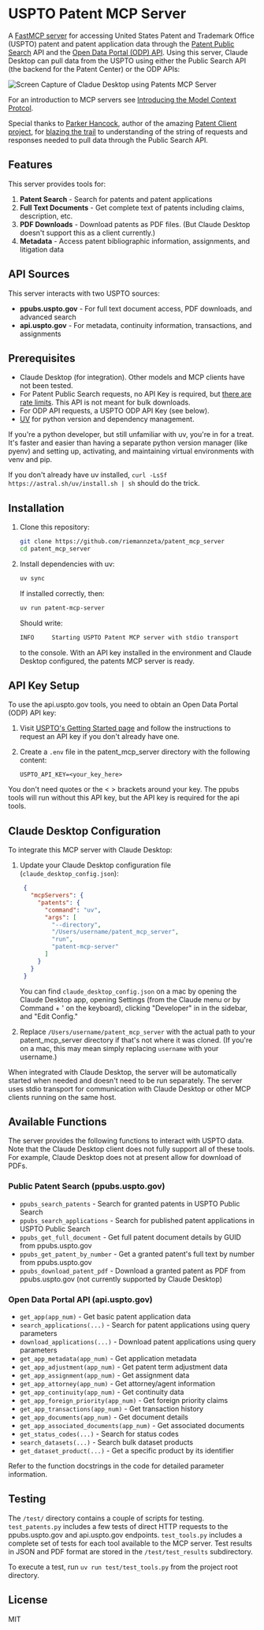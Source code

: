 # USPTO Patent MCP Server

A [FastMCP server](https://github.com/modelcontextprotocol/python-sdk/tree/main/src/mcp/server/fastmcp) for accessing United States Patent and Trademark Office (USPTO) patent and patent application data through the [Patent Public Search](https://www.uspto.gov/patents/search/patent-public-search) API and the [Open Data Portal (ODP) API](https://data.uspto.gov/home). Using this server, Claude Desktop can pull data from the USPTO using either the Public Search API (the backend for the Patent Center) or the ODP APIs:

![Screen Capture of Cladue Desktop using Patents MCP Server](screencap.gif)

For an introduction to MCP servers see [Introducing the Model Context Protcol](https://www.anthropic.com/news/model-context-protocol).

Special thanks to [Parker Hancock](https://github.com/parkerhancock), author of the amazing [Patent Client project](https://github.com/parkerhancock/patent_client), for [blazing the trail](https://github.com/parkerhancock/patent_client/issues/63) to understanding of the string of requests and responses needed to pull data through the Public Search API.

## Features

This server provides tools for:

1. **Patent Search** - Search for patents and patent applications
2. **Full Text Documents** - Get complete text of patents including claims, description, etc.
3. **PDF Downloads** - Download patents as PDF files. (But Claude Desktop doesn't support this as a client currently.)
4. **Metadata** - Access patent bibliographic information, assignments, and litigation data

## API Sources

This server interacts with two USPTO sources:

- **ppubs.uspto.gov** - For full text document access, PDF downloads, and advanced search
- **api.uspto.gov** - For metadata, continuity information, transactions, and assignments

## Prerequisites

- Claude Desktop (for integration). Other models and MCP clients have not been tested.
- For Patent Public Search requests, no API Key is required, but [there are rate limits](https://github.com/parkerhancock/patent_client/issues/143#issuecomment-2078051755). This API is not meant for bulk downloads.
- For ODP API requests, a USPTO ODP API Key (see below).
- [UV](https://docs.astral.sh/uv/) for python version and dependency management.

If you're a python developer, but still unfamiliar with uv, you're in for a treat. It's faster and easier than having a separate python version manager (like pyenv) and setting up, activating, and maintaining virtual environments with venv and pip.

If you don't already have uv installed, `curl -LsSf https://astral.sh/uv/install.sh | sh` should do the trick.

## Installation

1. Clone this repository:

   ```bash
   git clone https://github.com/riemannzeta/patent_mcp_server
   cd patent_mcp_server
   ```

2. Install dependencies with uv:

   ```bash
   uv sync
   ```

   If installed correctly, then:

    ```bash
    uv run patent-mcp-server
    ```

   Should write:

    ```bash
    INFO     Starting USPTO Patent MCP server with stdio transport
    ```
    
   to the console. With an API key installed in the environment and Claude Desktop configured, the patents MCP server is ready.

## API Key Setup

To use the api.uspto.gov tools, you need to obtain an Open Data Portal (ODP) API key:

1. Visit [USPTO's Getting Started page](https://data.uspto.gov/apis/getting-started) and follow the instructions to request an API key if you don't already have one.

2. Create a `.env` file in the patent_mcp_server directory with the following content:
   ```
   USPTO_API_KEY=<your_key_here>
   ```
You don't need quotes or the < > brackets around your key. The ppubs tools will run without this API key, but the API key is required for the api tools.

## Claude Desktop Configuration

To integrate this MCP server with Claude Desktop:

1. Update your Claude Desktop configuration file (`claude_desktop_config.json`):
   ```json
    {
      "mcpServers": {
        "patents": {
          "command": "uv",
          "args": [
            "--directory",
            "/Users/username/patent_mcp_server",
            "run",
            "patent-mcp-server"
          ]
        }
      }
    }
   ```
   You can find `claude_desktop_config.json` on a mac by opening the Claude Desktop app, opening Settings (from the Claude menu or by Command + ' on the keyboard), clicking "Developer" in in the sidebar, and "Edit Config."

2. Replace `/Users/username/patent_mcp_server` with the actual path to your patent_mcp_server directory if that's not where it was cloned. (If you're on a mac, this may mean simply replacing `username` with your username.)

When integrated with Claude Desktop, the server will be automatically started when needed and doesn't need to be run separately. The server uses stdio transport for communication with Claude Desktop or other MCP clients running on the same host.

## Available Functions

The server provides the following functions to interact with USPTO data. Note that the Claude Desktop client does not fully support all of these tools. For example, Claude Desktop does not at present allow for download of PDFs.

### Public Patent Search (ppubs.uspto.gov)
- `ppubs_search_patents` - Search for granted patents in USPTO Public Search
- `ppubs_search_applications` - Search for published patent applications in USPTO Public Search
- `ppubs_get_full_document` - Get full patent document details by GUID from ppubs.uspto.gov 
- `ppubs_get_patent_by_number` - Get a granted patent's full text by number from ppubs.uspto.gov
- `ppubs_download_patent_pdf` - Download a granted patent as PDF from ppubs.uspto.gov (not currently supported by Claude Desktop)

### Open Data Portal API (api.uspto.gov)
- `get_app(app_num)` - Get basic patent application data
- `search_applications(...)` - Search for patent applications using query parameters
- `download_applications(...)` - Download patent applications using query parameters
- `get_app_metadata(app_num)` - Get application metadata
- `get_app_adjustment(app_num)` - Get patent term adjustment data
- `get_app_assignment(app_num)` - Get assignment data
- `get_app_attorney(app_num)` - Get attorney/agent information
- `get_app_continuity(app_num)` - Get continuity data
- `get_app_foreign_priority(app_num)` - Get foreign priority claims
- `get_app_transactions(app_num)` - Get transaction history
- `get_app_documents(app_num)` - Get document details
- `get_app_associated_documents(app_num)` - Get associated documents
- `get_status_codes(...)` - Search for status codes
- `search_datasets(...)` - Search bulk dataset products
- `get_dataset_product(...)` - Get a specific product by its identifier

Refer to the function docstrings in the code for detailed parameter information.

## Testing

The `/test/` directory contains a couple of scripts for testing. `test_patents.py` includes a few tests of direct HTTP requests to the ppubs.uspto.gov and api.uspto.gov endpoints. `test_tools.py` includes a complete set of tests for each tool available to the MCP server. Test results in JSON and PDF format are stored in the `/test/test_results` subdirectory.

To execute a test, run `uv run test/test_tools.py` from the project root directory.

## License

MIT
